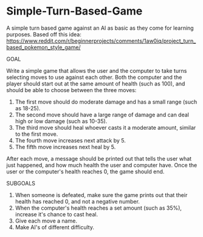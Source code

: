 # Simple-Turn-Based-Game
A simple turn based game against an AI as basic as they come for learning purposes. Based off this idea: https://www.reddit.com/r/beginnerprojects/comments/1aw0iq/project_turn_based_pokemon_style_game/
   
GOAL

Write a simple game that allows the user and the computer to take turns selecting moves to use against each other. Both the computer and the player should start out at the same amount of health (such as 100), and should be able to choose between the three moves:

1. The first move should do moderate damage and has a small range (such as 18-25).
1. The second move should have a large range of damage and can deal high or low damage (such as 10-35).
1. The third move should heal whoever casts it a moderate amount, similar to the first move.
1. The fourth move increases next attack by 5.
1. The fifth move increases next heal by 5.

After each move, a message should be printed out that tells the user what just happened, and how much health the user and computer have. Once the user or the computer's health reaches 0, the game should end.

SUBGOALS

1. When someone is defeated, make sure the game prints out that their health has reached 0, and not a negative number.
1. When the computer's health reaches a set amount (such as 35%), increase it's chance to cast heal.
1. Give each move a name.
1. Make AI's of different difficulty.
